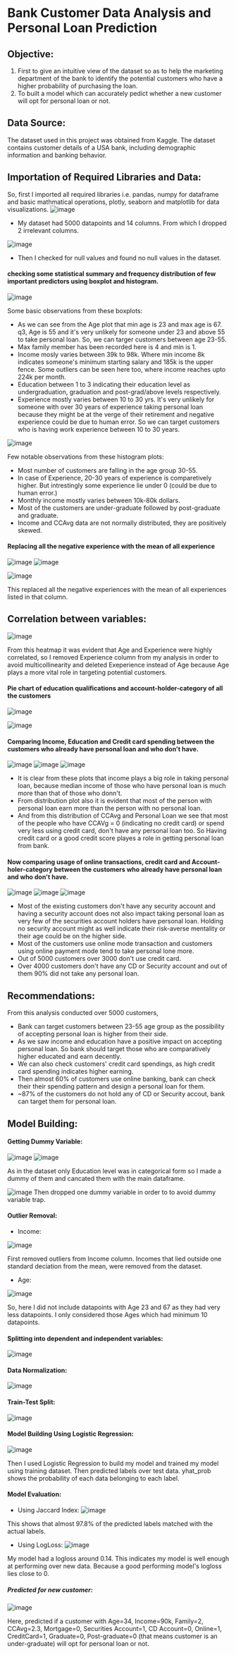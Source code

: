 # Bank Customer Data Analysis and Personal Loan Prediction

## Objective:
1) First to give an intuitive view of the dataset so as to help the marketing department of the bank to identify the potential customers who have a higher probability of purchasing the loan.
2) To built a model which can accurately pedict whether a new customer will opt for personal loan or not.
## Data Source:
The dataset used in this project was obtained from Kaggle. The dataset contains customer details of a USA bank, including demographic information and banking behavior.
## Importation of Required Libraries and Data:
So, first I imported all required libraries i.e. pandas, numpy for dataframe and basic mathmatical operations, plotly, seaborn and matplotlib for data visualizations.
![image](https://github.com/daniketdas/Bank-Customer-Analysis-and-Data-Visualization/assets/162815966/78258e6e-28ba-4c6c-93f2-e7b3c9909939)
* My dataset had 5000 datapoints and 14 columns. From which I dropped 2 irrelevant columns.

![image](https://github.com/daniketdas/Bank-Customer-Analysis-and-Data-Visualization/assets/162815966/2524b0bc-3b74-473e-aba0-e8f2b4e39e99)
* Then I checked for null values and found no null values in the dataset.
#### checking some statistical summary and frequency distribution of few important predictors using boxplot and histogram.
![image](https://github.com/daniketdas/Bank-Customer-Analysis-and-Data-Visualization/assets/162815966/12e94c3d-f6fd-4122-a335-0d66bc298d13)

Some basic observations from these boxplots:
* As we can see from the Age plot that min age is 23 and max age is 67. q3, Age is 55 and it's very unlikely for someone under 23 and above 55 to take personal loan. So, we can targer customers between age 23-55.
* Max family member has been recorded here is 4 and min is 1.
* Income mosly varies between 39k to 98k. Where min income 8k indicates someone's minimum starting salary and 185k is the upper fence. Some outliers can be seen here too, where income reaches upto 224k per month.
* Education between 1 to 3 indicating their education level as undergraduation, graduation and post-grad/above levels respectively.
* Experience mostly varies between 10 to 30 yrs. It's very unlikely for someone with over 30 years of experience taking personal loan because they might be at the verge of their retirement and negative experience could be due to human error. So we can target customers who is having work experience between 10 to 30 years.

![image](https://github.com/daniketdas/Bank-Customer-Analysis-and-Data-Visualization/assets/162815966/283dbe8c-2bd3-4e5c-990f-1da8d25b77ac)

Few notable observations from these histogram plots:
* Most number of customers are falling in the age group 30-55.
* In case of Experience, 20-30 years of experience is comparetively higher. But intrestingly some experience lie under 0 (could be due to human error.)
* Monthly income mostly varies between 10k-80k dollars.
* Most of the customers are under-graduate followed by post-graduate and graduate.
* Income and CCAvg data are not normally distributed, they are positively skewed.
#### Replacing all the negative experience with the mean of all experience
![image](https://github.com/daniketdas/Bank-Customer-Analysis-and-Data-Visualization/assets/162815966/37569a73-9a8a-4350-ad79-c8cdbcca02fe)
![image](https://github.com/daniketdas/Bank-Customer-Analysis-and-Data-Visualization/assets/162815966/ff2f2487-8a5b-4571-9b12-e6fd35a4a7cb)

![image](https://github.com/daniketdas/Bank-Customer-Analysis-and-Data-Visualization/assets/162815966/06e04a76-8304-4436-9688-9eef90cf5471)

This replaced all the negative experiences with the mean of all experiences listed in that column.
## Correlation between variables:
![image](https://github.com/daniketdas/Bank-Customer-Analysis-and-Data-Visualization/assets/162815966/caaf1721-9c8b-4545-b0bf-3e2f7dae5581)

From this heatmap it was evident that Age and Experience were highly correlated, so I removed Experience column from my analysis in order to avoid multicollinearity and deleted Exeperience instead of Age because Age plays a more vital role in targeting potential customers.

#### Pie chart of education qualifications and account-holder-category of all the customers
![image](https://github.com/daniketdas/Bank-Customer-Data-Analysis-and-Personal-Loan-Prediction/assets/162815966/a0932c03-76e4-42e0-8769-1bafcfa2cb20)

![image](https://github.com/daniketdas/Bank-Customer-Analysis-and-Data-Visualization/assets/162815966/0bf46546-50a1-422e-803d-d7d20216b828)

#### Comparing Income, Education and Credit card spending between the customers who already have personal loan and who don't have.
![image](https://github.com/daniketdas/Bank-Customer-Analysis-and-Data-Visualization/assets/162815966/660b05ee-d2f5-4088-8687-c6fddf668267)
![image](https://github.com/daniketdas/Bank-Customer-Analysis-and-Data-Visualization/assets/162815966/f630cc91-2bbf-4dff-94d5-bbe82495fa36)
![image](https://github.com/daniketdas/Bank-Customer-Analysis-and-Data-Visualization/assets/162815966/12dba65f-4a24-4a84-a6b4-4c5e1973a15e)
* It is clear from these plots that income plays a big role in taking personal loan, because median income of those who have personal loan is much more than that of those who donn't.
* From distribution plot also it is evident that most of the person with personal loan earn more than the person with no personal loan.
* And from this distribution of CCAvg and Personal Loan we see that most of the people who have CCAVg = 0 (indicating no credit card) or spend very less using credit card, don't have any personal loan too. So Having credit card or a good credit score playes a role in getting personal loan from bank.
#### Now comparing usage of online transactions, credit card and Account-holer-category between the customers who already have personal loan and who don't have.
![image](https://github.com/daniketdas/Bank-Customer-Analysis-and-Data-Visualization/assets/162815966/952eb85d-e206-4f7d-a963-62981d7c4523)
![image](https://github.com/daniketdas/Bank-Customer-Analysis-and-Data-Visualization/assets/162815966/964ee414-6618-4345-b2e0-492f937966be)
![image](https://github.com/daniketdas/Bank-Customer-Analysis-and-Data-Visualization/assets/162815966/7f8e3a36-c6b4-4c4a-91c4-26141f87b125)

* Most of the existing customers don't have any security account and having a security account does not also impact taking personal loan as very few of the securities account holders have personal loan. Holding no security account might as well indicate their risk-averse mentality or their age could be on the higher side.
* Most of the customers use online mode transaction and customers using online payment mode tend to take personal lone more.
* Out of 5000 customers over 3000 don't use credit card.
* Over 4000 customers don't have any CD or Security account and out of them 90% did not take any personal loan.

## Recommendations:
From this analysis conducted over 5000 customers,

* Bank can target customers between 23-55 age group as the possibility of accepting personal loan is higher from their side.
* As we saw income and education have a positive impact on accepting personal loan. So bank should target those who are comparatively higher educated and earn decently.
* We can also check customers' credit card spendings, as high credit card spending indicates higher earning.
* Then almost 60% of customers use online banking, bank can check their their spending pattern and design a personal loan for them.
* ~87% of the customers do not hold any of CD or Security accout, bank can target them for personal loan.

## Model Building:
#### Getting Dummy Variable:
![image](https://github.com/daniketdas/Bank-Customer-Data-Analysis-and-Personal-Loan-Prediction/assets/162815966/c46a91bf-b4cf-458e-9a21-da7acd335f68)
![image](https://github.com/daniketdas/Bank-Customer-Data-Analysis-and-Personal-Loan-Prediction/assets/162815966/9d357a3e-1a66-4919-a94d-abb20050082d)

As in the dataset only Education level was in categorical form so I made a dummy of them and cancated them with the main dataframe.

![image](https://github.com/daniketdas/Bank-Customer-Data-Analysis-and-Personal-Loan-Prediction/assets/162815966/ca22b7b2-9fa3-4747-9077-763357d4c350)
Then dropped one dummy variable in order to to avoid dummy variable trap.

#### Outlier Removal:
* Income:

![image](https://github.com/daniketdas/Bank-Customer-Data-Analysis-and-Personal-Loan-Prediction/assets/162815966/c4c2323f-621f-4a56-b98f-612f3e7479b4)

First removed outliers from Income column. Incomes that lied outside one standard deciation from the mean, were removed from the dataset.

* Age:

![image](https://github.com/daniketdas/Bank-Customer-Data-Analysis-and-Personal-Loan-Prediction/assets/162815966/412d2b10-a90d-47c7-91a8-2341a5e25dca)

So, here I did not include datapoints with Age 23 and 67 as they had very less datapoints. I only considered those Ages which had minimum 10 datapoints.

#### Splitting into dependent and independent variables:
![image](https://github.com/daniketdas/Bank-Customer-Data-Analysis-and-Personal-Loan-Prediction/assets/162815966/e49932ba-91a9-45d9-987a-4400b01bce03)

#### Data Normalization:
![image](https://github.com/daniketdas/Bank-Customer-Data-Analysis-and-Personal-Loan-Prediction/assets/162815966/894fa32a-cc22-4237-b638-c6dd5119dda7)

#### Train-Test Split:
![image](https://github.com/daniketdas/Bank-Customer-Data-Analysis-and-Personal-Loan-Prediction/assets/162815966/1fa78945-6f46-48ff-80eb-913d4c53c676)

#### Model Building Using Logistic Regression:
![image](https://github.com/daniketdas/Bank-Customer-Data-Analysis-and-Personal-Loan-Prediction/assets/162815966/43d646ad-d7e0-46c3-97a6-99863878bd97)

Then I used Logistic Regression to build my model and trained my model using training dataset. Then predicted labels over test data. yhat_prob shows the probability of each data belonging to each label.

####  Model Evaluation:
* Using Jaccard Index:
![image](https://github.com/daniketdas/Bank-Customer-Data-Analysis-and-Personal-Loan-Prediction/assets/162815966/31747107-af74-4f04-bbcc-164200e07fc7)

This shows that almost 97.8% of the predicted labels matched with the actual labels.

* Using LogLoss:
![image](https://github.com/daniketdas/Bank-Customer-Data-Analysis-and-Personal-Loan-Prediction/assets/162815966/d5334ceb-58bd-4ef5-8eaa-359e5f476a06)

My model had a logloss around 0.14. This indicates my model is well enough at performing over new data. Because a good performing model's logloss lies close to 0.

##### Predicted for new customer:
![image](https://github.com/daniketdas/Bank-Customer-Data-Analysis-and-Personal-Loan-Prediction/assets/162815966/1fde68ce-1f8e-413f-b887-7dcac270d92d)

Here, predicted if a customer with Age=34, Income=90k, Family=2, CCAvg=2.3, Mortgage=0, Securities Account=1, CD Account=0, Online=1, CreditCard=1, Graduate=0, Post-graduate=0 (that means customer is an under-graduate) will opt for personal loan or not.























